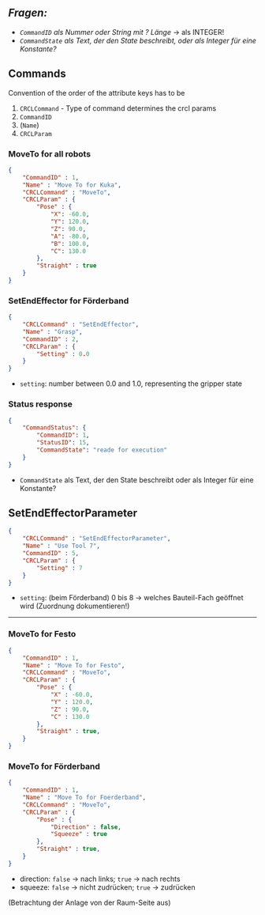 ## *Fragen:*

- *`CommandID` als Nummer oder String mit ? Länge* &rarr; als INTEGER!
- *`CommandState` als Text, der den State beschreibt, oder als Integer für eine Konstante?*

## Commands

Convention of the order of the attribute keys has to be

1. `CRCLCommand` - Type of command determines the crcl params
2. `CommandID`
3. (`Name`)
4. `CRCLParam`

### MoveTo for all robots

```json
{
    "CommandID" : 1,
    "Name" : "Move To for Kuka",
    "CRCLCommand" : "MoveTo",
    "CRCLParam" : { 
        "Pose" : {
            "X": -60.0,
            "Y": 120.0,
            "Z": 90.0,
            "A": -80.0,
            "B": 100.0,
            "C": 130.0
        },
        "Straight" : true
    }
}
```

### SetEndEffector for Förderband

```json
{
	"CRCLCommand" : "SetEndEffector", 
    "Name" : "Grasp", 
    "CommandID" : 2, 
    "CRCLParam" : {
        "Setting" : 0.0
    }
}
```

- `setting`: number between 0.0 and 1.0, representing the gripper state 

### Status response

```json
{
    "CommandStatus": {
        "CommandID": 1,
        "StatusID": 15,
        "CommandState": "reade for execution"
    }
}
```

- `CommandState` als Text, der den State beschreibt oder als Integer für eine Konstante?

## SetEndEffectorParameter

```json
{
	"CRCLCommand" : "SetEndEffectorParameter", 
    "Name" : "Use Tool 7", 
    "CommandID" : 5, 
    "CRCLParam" : {
        "Setting" : 7
    }
}
```

- `setting`: (beim Förderband) 0 bis 8 &rarr; welches Bauteil-Fach geöffnet wird (Zuordnung dokumentieren!)









---

### MoveTo for Festo

```json
{
    "CommandID" : 1,
    "Name" : "Move To for Festo",
    "CRCLCommand" : "MoveTo",
    "CRCLParam" : { 
        "Pose" : {
            "X" : -60.0,
            "Y" : 120.0,
            "Z" : 90.0,
            "C" : 130.0
        },
        "Straight" : true,
    }
}
```

### MoveTo for Förderband

```json
{
    "CommandID" : 1,
    "Name" : "Move To for Foerderband",
    "CRCLCommand" : "MoveTo",
    "CRCLParam" : { 
        "Pose" : {
            "Direction" : false,
            "Squeeze" : true
        },
        "Straight" : true,
    }
}
```

- direction: `false` &rarr; nach links; `true` &rarr; nach rechts
- squeeze: `false` &rarr; nicht zudrücken; `true` &rarr; zudrücken

(Betrachtung der Anlage von der Raum-Seite aus)
